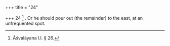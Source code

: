+++
title = "24"

+++
24 [^15] . Or he should pour out (the remainder) to the east, at an unfrequented spot.


[^15]:  Āśvalāyana l.l. § 26.

